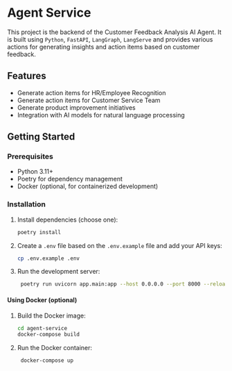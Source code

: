 # Agent Service

This project is the backend of the Customer Feedback Analysis AI Agent. It is built using `Python`, `FastAPI`, `LangGraph`, `LangServe` and provides various actions for generating insights and action items based on customer feedback.

## Features

- Generate action items for HR/Employee Recognition
- Generate action items for Customer Service Team
- Generate product improvement initiatives
- Integration with AI models for natural language processing

## Getting Started

### Prerequisites

- Python 3.11+
- Poetry for dependency management
- Docker (optional, for containerized development)

### Installation

1. Install dependencies (choose one):

   ```bash
   poetry install
   ```

2. Create a `.env` file based on the `.env.example` file and add your API keys:

   ```bash
   cp .env.example .env
   ```

3. Run the development server:

   ```bash
    poetry run uvicorn app.main:app --host 0.0.0.0 --port 8000 --reload
   ```

#### Using Docker (optional)

1. Build the Docker image:

   ```bash
   cd agent-service
   docker-compose build
   ```

2. Run the Docker container:

   ```bash
    docker-compose up
   ```
